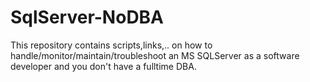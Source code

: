 # SqlServer-NoDBA

This repository contains scripts,links,.. on how to handle/monitor/maintain/troubleshoot an MS SQLServer as a software developer and you don't have a fulltime DBA.

